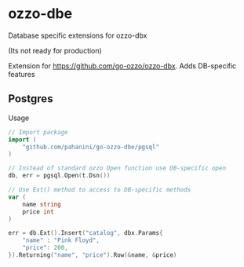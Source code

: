 # ozzo-dbe

Database specific extensions for ozzo-dbx

(Its not ready for production)

Extension for https://github.com/go-ozzo/ozzo-dbx. Adds DB-specific features

## Postgres

Usage

```go
// Import package
import (
	"github.com/pahanini/go-ozzo-dbe/pgsql"
)

// Instead of standard ozzo Open function use DB-specific open
db, err = pgsql.Open(t.Dsn())

// Use Ext() method to access to DB-specific methods
var (
    name string
    price int
)

err = db.Ext().Insert("catalog", dbx.Params{
    "name" : "Pink Floyd",
    "price": 200,
}).Returning("name", "price").Row(&name, &price)

```




